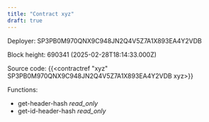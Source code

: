 ```yaml
---
title: "Contract xyz"
draft: true
---
```

Deployer: SP3PB0M970QNX9C948JN2Q4V5Z7A1X893EA4Y2VDB


 



Block height: 690341 (2025-02-28T18:14:33.000Z)

Source code: {{<contractref "xyz" SP3PB0M970QNX9C948JN2Q4V5Z7A1X893EA4Y2VDB xyz>}}

Functions:

* get-header-hash _read_only_
* get-id-header-hash _read_only_
